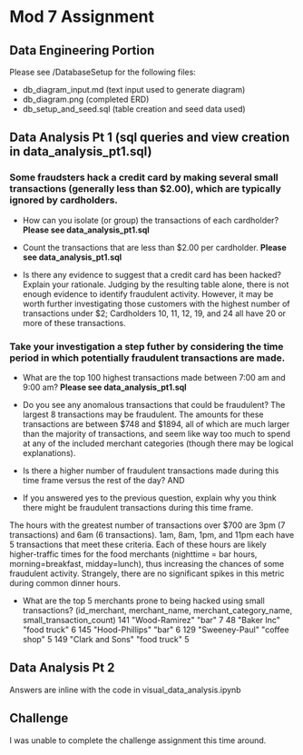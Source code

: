 # Mod 7 Assignment

## Data Engineering Portion
Please see /DatabaseSetup for the following files:
- db_diagram_input.md (text input used to generate diagram)
- db_diagram.png (completed ERD)
- db_setup_and_seed.sql (table creation and seed data used)

## Data Analysis Pt 1 (sql queries and view creation in data_analysis_pt1.sql)

### Some fraudsters hack a credit card by making several small transactions (generally less than $2.00), which are typically ignored by cardholders.
- How can you isolate (or group) the transactions of each cardholder?
    **Please see data_analysis_pt1.sql** 
    
- Count the transactions that are less than $2.00 per cardholder.
    **Please see data_analysis_pt1.sql** 

- Is there any evidence to suggest that a credit card has been hacked? Explain your rationale.
Judging by the resulting table alone, there is not enough evidence to identify fraudulent activity. However, it may be worth further investigating those customers with the highest number of transactions under $2; Cardholders 10, 11, 12, 19, and 24 all have 20 or more of these transactions. 

### Take your investigation a step futher by considering the time period in which potentially fraudulent transactions are made.

- What are the top 100 highest transactions made between 7:00 am and 9:00 am?
    **Please see data_analysis_pt1.sql** 

- Do you see any anomalous transactions that could be fraudulent?
The largest 8 transactions may be fraudulent. The amounts for these transactions are between $748 and $1894, all of which are much larger than the majority of transactions, and seem like way too much to spend at any of the included merchant categories (though there may be logical explanations).

- Is there a higher number of fraudulent transactions made during this time frame versus the rest of the day?
AND 
- If you answered yes to the previous question, explain why you think there might be fraudulent transactions during this time frame.

The hours with the greatest number of transactions over $700 are 3pm (7 transactions) and 6am (6 transactions). 1am, 8am, 1pm, and 11pm each have 5 transactions that meet these criteria. Each of these hours are likely higher-traffic times for the food merchants (nighttime = bar hours, morning=breakfast, midday=lunch), thus increasing the chances of some fraudulent activity. Strangely, there are no significant spikes in this metric during common dinner hours.

- What are the top 5 merchants prone to being hacked using small transactions?
(id_merchant, merchant_name, merchant_category_name, small_transaction_count)
141	"Wood-Ramirez"	"bar"	7
48	"Baker Inc"	"food truck"	6
145	"Hood-Phillips"	"bar"	6
129	"Sweeney-Paul"	"coffee shop"	5
149	"Clark and Sons"	"food truck"	5

## Data Analysis Pt 2
Answers are inline with the code in visual_data_analysis.ipynb

## Challenge 
I was unable to complete the challenge assignment this time around. 
